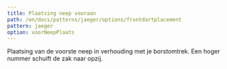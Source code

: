 ```yaml
---
title: Plaatsing neep vooraan
path: /en/docs/patterns/jaeger/options/frontdartplacement
pattern: jaeger
option: voorNeepPlaats
---
```


Plaatsing van de voorste neep in verhouding met je borstomtrek. Een hoger nummer schuift de zak naar opzij.